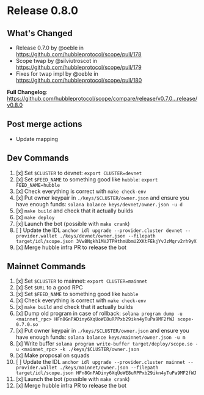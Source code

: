 # Release 0.8.0

## What's Changed

* Release  0.7.0 by @oeble in <https://github.com/hubbleprotocol/scope/pull/178>
* Scope twap by @silviutroscot in <https://github.com/hubbleprotocol/scope/pull/179>
* Fixes for twap impl by @oeble in <https://github.com/hubbleprotocol/scope/pull/180>

**Full Changelog**: <https://github.com/hubbleprotocol/scope/compare/release/v0.7.0...release/v0.8.0>

## Post merge actions

* Update mapping

## Dev Commands

1. [x] Set `$CLUSTER` to devnet: `export CLUSTER=devnet`
2. [x] Set `$FEED_NAME` to something good like `hubble`: `export FEED_NAME=hubble`
3. [x] Check everything is correct with `make check-env`
4. [x] Put owner keypair in `./keys/$CLUSTER/owner.json` and ensure you have enough funds: `solana balance keys/devnet/owner.json -u d`
5. [x] `make build` and check that it actually builds
6. [x] `make deploy`
7. [x] Launch the bot (possible with `make crank`)
8. [ ] Update the IDL `anchor idl upgrade --provider.cluster devnet --provider.wallet ./keys/devnet/owner.json --filepath target/idl/scope.json 3Vw8Ngkh1MVJTPHthmUbmU2XKtFEkjYvJzMqrv2rh9yX`
9. [x] Merge hubble infra PR to release the bot

## Mainnet Commands

1. [x] Set `$CLUSTER` to mainnet: `export CLUSTER=mainnet`
2. [x] Set `$URL` to a good RPC
3. [x] Set `$FEED_NAME` to something good like `hubble`
4. [x] Check everything is correct with `make check-env`
5. [x] `make build` and check that it actually builds
6. [x] Dump old program in case of rollback: `solana program dump -u <mainnet_rpc> HFn8GnPADiny6XqUoWE8uRPPxb29ikn4yTuPa9MF2fWJ scope-0.7.0.so`
7. [x] Put owner keypair in `./keys/$CLUSTER/owner.json` and ensure you have enough funds: `solana balance keys/mainnet/owner.json -u m`
8. [x] Write buffer `solana program write-buffer target/deploy/scope.so -u <mainnet_rpc> -k ./keys/$CLUSTER/owner.json`
9. [x] Make proposal on squads
10. [ ] Update the IDL `anchor idl upgrade --provider.cluster mainnet --provider.wallet ./keys/mainnet/owner.json --filepath target/idl/scope.json HFn8GnPADiny6XqUoWE8uRPPxb29ikn4yTuPa9MF2fWJ`
11. [x] Launch the bot (possible with `make crank`)
12. [x] Merge hubble infra PR to release the bot
